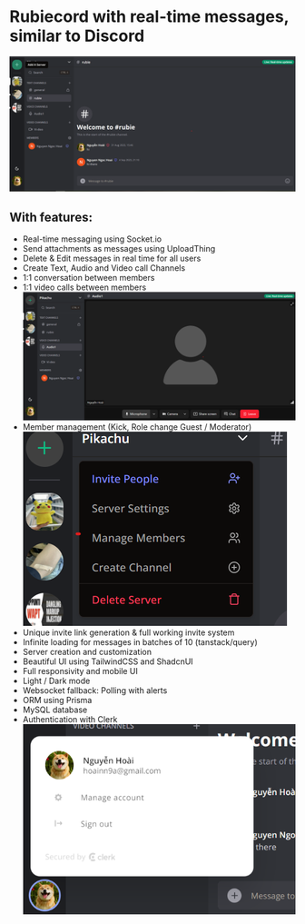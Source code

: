 # Rubiecord with real-time messages, similar to Discord
![Discord main](./public/text.png)
## With features: 
- Real-time messaging using Socket.io
- Send attachments as messages using UploadThing
- Delete & Edit messages in real time for all users
- Create Text, Audio and Video call Channels
- 1:1 conversation between members
- 1:1 video calls between members
![Audio call](./public/audio.png)
- Member management (Kick, Role change Guest / Moderator)
![Admin role](./public/admin.png)
- Unique invite link generation & full working invite system
- Infinite loading for messages in batches of 10 (tanstack/query)
- Server creation and customization
- Beautiful UI using TailwindCSS and ShadcnUI
- Full responsivity and mobile UI
- Light / Dark mode
- Websocket fallback: Polling with alerts
- ORM using Prisma
- MySQL database
- Authentication with Clerk
![Manage account](./public/manage_account.png)